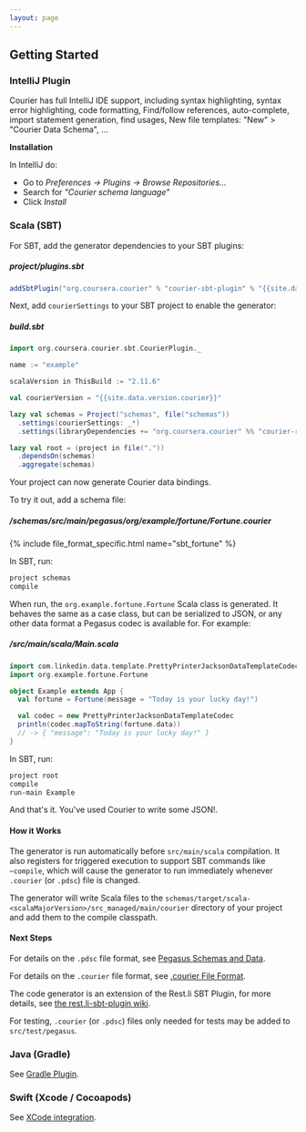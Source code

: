 ```yaml
---
layout: page
---
```


Getting Started
---------------

### IntelliJ Plugin

Courier has full IntelliJ IDE support, including syntax highlighting, syntax error highlighting,
code formatting, Find/follow references, auto-complete, import statement
generation, find usages, New file templates: "New" > "Courier Data Schema", ...

**Installation**

In IntelliJ do:

* Go to *Preferences -> Plugins -> Browse Repositories...*
* Search for *"Courier schema language"*
* Click *Install*


### Scala (SBT)
For SBT, add the generator dependencies to your SBT plugins:

##### project/plugins.sbt

~~~ scala
addSbtPlugin("org.coursera.courier" % "courier-sbt-plugin" % "{{site.data.version.courier}}")
~~~

Next, add `courierSettings` to your SBT project to enable the generator:

##### build.sbt

~~~ scala
import org.coursera.courier.sbt.CourierPlugin._

name := "example"

scalaVersion in ThisBuild := "2.11.6"

val courierVersion = "{{site.data.version.courier}}"

lazy val schemas = Project("schemas", file("schemas"))
  .settings(courierSettings: _*)
  .settings(libraryDependencies += "org.coursera.courier" %% "courier-runtime" % courierVersion)

lazy val root = (project in file("."))
  .dependsOn(schemas)
  .aggregate(schemas)
~~~

Your project can now generate Courier data bindings.

To try it out, add a schema file:

##### /schemas/src/main/pegasus/org/example/fortune/Fortune.courier

{% include file_format_specific.html name="sbt_fortune" %}

In SBT, run:

~~~sh
project schemas
compile
~~~

When run, the `org.example.fortune.Fortune` Scala class is generated. It behaves the same as
a case class, but can be serialized to JSON, or any other data format a Pegasus codec is available
for.  For example:

##### /src/main/scala/Main.scala

~~~ scala
import com.linkedin.data.template.PrettyPrinterJacksonDataTemplateCodec
import org.example.fortune.Fortune

object Example extends App {
  val fortune = Fortune(message = "Today is your lucky day!")

  val codec = new PrettyPrinterJacksonDataTemplateCodec
  println(codec.mapToString(fortune.data))
  // -> { "message": "Today is your lucky day!" }
}
~~~

In SBT, run:

~~~sh
project root
compile
run-main Example
~~~

And that's it.  You've used Courier to write some JSON!.

#### How it Works

The generator is run automatically before `src/main/scala` compilation. It also registers for
triggered execution to support SBT commands like `~compile`, which will cause the generator to
run immediately whenever `.courier` (or `.pdsc`) file is changed.

The generator will write Scala files to the `schemas/target/scala-<scalaMajorVersion>/src_managed/main/courier` directory of
your project and add them to the compile classpath.

#### Next Steps

For details on the `.pdsc` file format, see
[Pegasus Schemas and Data](https://github.com/linkedin/rest.li/wiki/DATA-Data-Schema-and-Templates).

For details on the `.courier` file format, see
[.courier File Format](https://github.com/coursera/courier/blob/master/grammar/README.md).

The code generator is an extension of the Rest.li SBT Plugin, for more details, see
[the rest.li-sbt-plugin wiki](https://github.com/linkedin/rest.li-sbt-plugin).

For testing,
`.courier` (or `.pdsc`) files only needed for tests may be added to `src/test/pegasus`.

### Java (Gradle)

See [Gradle Plugin](https://github.com/coursera/courier/tree/master/gradle-plugin).

### Swift (Xcode / Cocoapods)

See [XCode integration](https://github.com/coursera/courier/tree/master/swift#courier-data-binding-generator-for-swift).
